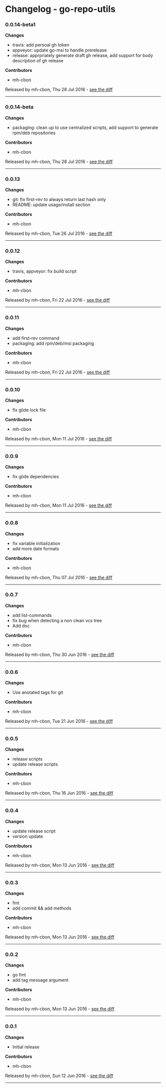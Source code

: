# Changelog - go-repo-utils

### 0.0.14-beta1

__Changes__

- travis: add persoal gh token
- appveyor: update go-msi to handle prerelease
- release: apprpriately generate draft gh release, add support for body description of gh release

__Contributors__

- mh-cbon

Released by mh-cbon, Thu 28 Jul 2016 -
[see the diff](https://github.com/mh-cbon/go-repo-utils/compare/0.0.14-beta...0.0.14-beta1#diff)
______________

### 0.0.14-beta

__Changes__

- packaging: clean up to use centralized scripts, add support to generate rpm/deb repositories

__Contributors__

- mh-cbon

Released by mh-cbon, Thu 28 Jul 2016 -
[see the diff](https://github.com/mh-cbon/go-repo-utils/compare/0.0.13...0.0.14-beta#diff)
______________

### 0.0.13

__Changes__

- git: fix first-rev to always return last hash only
- README: update usage/install section

__Contributors__

- mh-cbon

Released by mh-cbon, Tue 26 Jul 2016 -
[see the diff](https://github.com/mh-cbon/go-repo-utils/compare/0.0.12...0.0.13#diff)
______________

### 0.0.12

__Changes__

- travis, appveyor: fix build script

__Contributors__

- mh-cbon

Released by mh-cbon, Fri 22 Jul 2016 -
[see the diff](https://github.com/mh-cbon/go-repo-utils/compare/0.0.11...0.0.12#diff)
______________

### 0.0.11

__Changes__

- add first-rev command
- packaging: add rpm/deb/msi packaging

__Contributors__

- mh-cbon

Released by mh-cbon, Fri 22 Jul 2016 -
[see the diff](https://github.com/mh-cbon/go-repo-utils/compare/0.0.10...0.0.11#diff)
______________

### 0.0.10

__Changes__

- fix glide lock file

__Contributors__

- mh-cbon

Released by mh-cbon, Mon 11 Jul 2016 -
[see the diff](https://github.com/mh-cbon/go-repo-utils/compare/0.0.9...0.0.10#diff)
______________

### 0.0.9

__Changes__

- fix glide dependencies

__Contributors__

- mh-cbon

Released by mh-cbon, Mon 11 Jul 2016 -
[see the diff](https://github.com/mh-cbon/go-repo-utils/compare/0.0.8...0.0.9#diff)
______________

### 0.0.8

__Changes__

- fix variable initialization
- add more date formats

__Contributors__

- mh-cbon

Released by mh-cbon, Thu 07 Jul 2016 -
[see the diff](https://github.com/mh-cbon/go-repo-utils/compare/0.0.7...0.0.8#diff)
______________

### 0.0.7

__Changes__

- add list-commands
- fix bug when detecting a non clean vcs tree
- Add doc

__Contributors__

- mh-cbon

Released by mh-cbon, Thu 30 Jun 2016 -
[see the diff](https://github.com/mh-cbon/go-repo-utils/compare/0.0.6...0.0.7#diff)
______________

### 0.0.6

__Changes__

- Use anotated tags for git

__Contributors__

- mh-cbon

Released by mh-cbon, Tue 21 Jun 2016 -
[see the diff](https://github.com/mh-cbon/go-repo-utils/compare/0.0.5...0.0.6#diff)
______________

### 0.0.5

__Changes__

- release scripts
- update release scripts

__Contributors__

- mh-cbon

Released by mh-cbon, Thu 16 Jun 2016 -
[see the diff](https://github.com/mh-cbon/go-repo-utils/compare/0.0.4...0.0.5#diff)
______________

### 0.0.4

__Changes__

- update release script
- version update

__Contributors__

- mh-cbon

Released by mh-cbon, Mon 13 Jun 2016 -
[see the diff](https://github.com/mh-cbon/go-repo-utils/compare/0.0.3...0.0.4#diff)
______________

### 0.0.3

__Changes__

- fmt
- add commit && add methods

__Contributors__

- mh-cbon

Released by mh-cbon, Mon 13 Jun 2016 -
[see the diff](https://github.com/mh-cbon/go-repo-utils/compare/0.0.2...0.0.3#diff)
______________

### 0.0.2

__Changes__

- go fmt
- add tag message argument

__Contributors__

- mh-cbon

Released by mh-cbon, Mon 13 Jun 2016 -
[see the diff](https://github.com/mh-cbon/go-repo-utils/compare/0.0.1...0.0.2#diff)
______________

### 0.0.1

__Changes__

- Initial release

__Contributors__

- mh-cbon

Released by mh-cbon, Sun 12 Jun 2016 -
[see the diff](https://github.com/mh-cbon/go-repo-utils/compare/879233b3c141ad1c371a6393d0fb86aeacf9e834...0.0.1#diff)
______________


